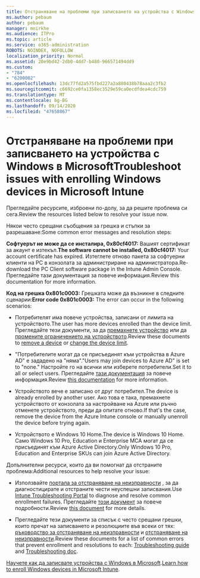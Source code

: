 ```yaml
---
title: Отстраняване на проблеми при записването на устройства с Windows в Microsoft
ms.author: pebaum
author: pebaum
manager: mnirkhe
ms.audience: ITPro
ms.topic: article
ms.service: o365-administration
ROBOTS: NOINDEX, NOFOLLOW
localization_priority: Normal
ms.assetid: 20e9bd42-2db0-4dd7-b480-966571494dd9
ms.custom:
- "784"
- "6200002"
ms.openlocfilehash: 13dc77fd2a575fbd227a2a880438b78aaa2c3fb2
ms.sourcegitcommit: c6692ce0fa1358ec3529e59ca0ecdfdea4cdc759
ms.translationtype: MT
ms.contentlocale: bg-BG
ms.lasthandoff: 09/14/2020
ms.locfileid: "47658867"
---
```

# <a name="troubleshoot-issues-with-enrolling-windows-devices-in-microsoft-intune"></a><span data-ttu-id="13f57-102">Отстраняване на проблеми при записването на устройства с Windows в Microsoft</span><span class="sxs-lookup"><span data-stu-id="13f57-102">Troubleshoot issues with enrolling Windows devices in Microsoft Intune</span></span>

<span data-ttu-id="13f57-103">Прегледайте ресурсите, изброени по-долу, за да решите проблема си сега.</span><span class="sxs-lookup"><span data-stu-id="13f57-103">Review the resources listed below to resolve your issue now.</span></span>
  
<span data-ttu-id="13f57-104">Някои често срещани съобщения за грешка и стъпки за разрешаване:</span><span class="sxs-lookup"><span data-stu-id="13f57-104">Some common error messages and resolution steps:</span></span>
  
 <span data-ttu-id="13f57-105">**Софтуерът не може да се инсталира, 0x80cf4017:** Вашият сертификат за акаунт е изтекъл.</span><span class="sxs-lookup"><span data-stu-id="13f57-105">**The software cannot be installed, 0x80cf4017:** Your account certificate has expired.</span></span> <span data-ttu-id="13f57-106">Изтеглете отново пакета за софтуерни клиенти на PC в конзолата за администриране на администратора.</span><span class="sxs-lookup"><span data-stu-id="13f57-106">Re-download the PC Client software package in the Intune Admin Console.</span></span> <span data-ttu-id="13f57-107">Прегледайте тази документация за повече информация.</span><span class="sxs-lookup"><span data-stu-id="13f57-107">Review this documentation for more information.</span></span>
  
 <span data-ttu-id="13f57-108">**Код на грешка 0x801c0003:** Грешката може да възникне в следните сценарии:</span><span class="sxs-lookup"><span data-stu-id="13f57-108">**Error code 0x801c0003:** The error can occur in the following scenarios:</span></span>
  
-  <span data-ttu-id="13f57-109">Потребителят има повече устройства, записани от лимита на устройството.</span><span class="sxs-lookup"><span data-stu-id="13f57-109">The user has more devices enrolled than the device limit.</span></span> <span data-ttu-id="13f57-110">Прегледайте тези документи, за да [премахнете устройство](https://docs.microsoft.com/intune/devices-wipe) или да [промените ограничението на устройството](https://docs.microsoft.com/intune/enrollment-restrictions-set#set-device-limit-restrictions).</span><span class="sxs-lookup"><span data-stu-id="13f57-110">Review these documents to [remove a device](https://docs.microsoft.com/intune/devices-wipe) or [change the device limit](https://docs.microsoft.com/intune/enrollment-restrictions-set#set-device-limit-restrictions).</span></span>

-  <span data-ttu-id="13f57-111">"Потребителите могат да се присъединят към устройства в Azure AD" е зададено на "няма".</span><span class="sxs-lookup"><span data-stu-id="13f57-111">"Users may join devices to Azure AD" is set to "none."</span></span> <span data-ttu-id="13f57-112">Настройте го на всички или изберете потребители.</span><span class="sxs-lookup"><span data-stu-id="13f57-112">Set it to all or select users.</span></span> <span data-ttu-id="13f57-113">Прегледайте [тази документация](https://docs.microsoft.com/azure/active-directory/device-management-azure-portal#configure-device-settings) за повече информация.</span><span class="sxs-lookup"><span data-stu-id="13f57-113">Review [this documentation](https://docs.microsoft.com/azure/active-directory/device-management-azure-portal#configure-device-settings) for more information.</span></span>

-  <span data-ttu-id="13f57-114">Устройството вече е записано от друг потребител.</span><span class="sxs-lookup"><span data-stu-id="13f57-114">The device is already enrolled by another user.</span></span> <span data-ttu-id="13f57-115">Ако това е така, премахнете устройството от конзолата за настройване на Azure или ръчно отменете устройството, преди да опитате отново.</span><span class="sxs-lookup"><span data-stu-id="13f57-115">If that's the case, remove the device from the Azure Intune console or manually unenroll the device before trying again.</span></span>

-  <span data-ttu-id="13f57-116">Устройството е Windows 10 Home.</span><span class="sxs-lookup"><span data-stu-id="13f57-116">The device is Windows 10 Home.</span></span> <span data-ttu-id="13f57-117">Само Windows 10 Pro, Education и Enterprise МСА могат да се присъединят към Azure Active Directory.</span><span class="sxs-lookup"><span data-stu-id="13f57-117">Only Windows 10 Pro, Education and Enterprise SKUs can join Azure Active Directory.</span></span>

<span data-ttu-id="13f57-118">Допълнителни ресурси, които да ви помогнат да отстраните проблема:</span><span class="sxs-lookup"><span data-stu-id="13f57-118">Additional resources to help resolve your issue:</span></span>
  
-  <span data-ttu-id="13f57-119">Използвайте [портала за отстраняване на неизправности](https://devicemanagement.microsoft.com/#blade/Microsoft_Intune_DeviceSettings/TroubleshootBlade) , за да диагностицирате и отстраните чести неуспешни записвания.</span><span class="sxs-lookup"><span data-stu-id="13f57-119">Use [Intune Troubleshooting Portal](https://devicemanagement.microsoft.com/#blade/Microsoft_Intune_DeviceSettings/TroubleshootBlade) to diagnose and resolve common enrollment failures.</span></span> <span data-ttu-id="13f57-120">Прегледайте [този документ](https://docs.microsoft.com/intune/help-desk-operators) за повече подробности.</span><span class="sxs-lookup"><span data-stu-id="13f57-120">Review [this document](https://docs.microsoft.com/intune/help-desk-operators) for more details.</span></span>

-  <span data-ttu-id="13f57-121">Прегледайте тези документи за списък с често срещани грешки, които пречат на записването и резолюциите във всеки от тях: [ръководство за отстраняване на неизправности](https://support.microsoft.com/help/4089533/troubleshooting-windows-device-enrollment-problems-in-microsoft-intune) и [отстраняване на неизправности](https://docs.microsoft.com/intune-classic/troubleshoot/troubleshoot-device-enrollment-in-intune).</span><span class="sxs-lookup"><span data-stu-id="13f57-121">Review these documents for a list of common errors that prevent enrollment and resolutions to each: [Troubleshooting guide](https://support.microsoft.com/help/4089533/troubleshooting-windows-device-enrollment-problems-in-microsoft-intune) and [Troubleshooting doc](https://docs.microsoft.com/intune-classic/troubleshoot/troubleshoot-device-enrollment-in-intune).</span></span>

<span data-ttu-id="13f57-122">[Научете как да записвате устройства с Windows в Microsoft](https://docs.microsoft.com/intune/windows-enroll).</span><span class="sxs-lookup"><span data-stu-id="13f57-122">[Learn how to enroll Windows devices in Microsoft Intune](https://docs.microsoft.com/intune/windows-enroll).</span></span>
